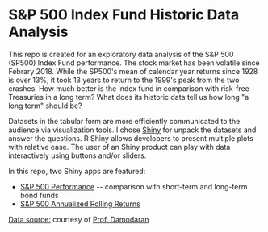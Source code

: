 # S&P 500 Index Fund Historic Data Analysis

This repo is created for an exploratory data analysis of the S&P 500 (SP500) Index Fund performance.  The stock market has been volatile since Febrary 2018.  While the SP500's mean of calendar year returns since 1928 is over 13%, it took 13 years to return to the 1999's peak from the two crashes.  How much better is the index fund in comparison with risk-free Treasuries in a long term?  What does its historic data tell us how long "a long term" should be? 

Datasets in the tabular form are more efficiently communicated to the audience via visualization tools. I chose [Shiny](https://shiny.rstudio.com/) for unpack the datasets and answer the questions.  R Shiny allows developers to present multiple plots with relative ease.  The user of an Shiny product can play with data interactively using buttons and/or sliders.  

In this repo, two Shiny apps are featured:
- [S&P 500 Performance](http://www.suzow.us/SP500_Performance) -- comparison with short-term and long-term bond funds
- [S&P 500 Annualized Rolling Returns](http://www.suzow.us/SP500ARR)

[Data source:](http://www.stern.nyu.edu/~adamodar/pc/datasets/histretSP.xls) courtesy of [Prof. Damodaran](http://www.stern.nyu.edu/~adamodar)

